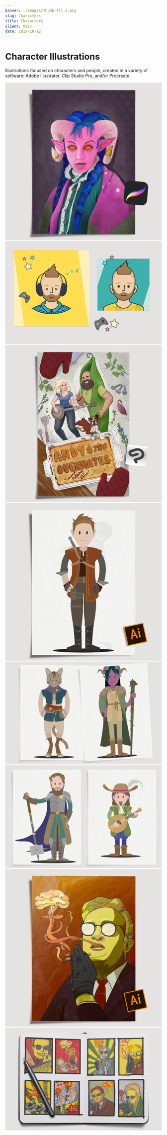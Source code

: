 ```yaml
---
banner: ./images/Thumb-Ill-2.png
slug: Characters
title: Characters
client: Misc
date: 2019-10-12
---
```


# Character Illustrations

Illustrations focused on characters and people, created in a variety of software: Adobe Illustrator, Clip Studio Pro, and/or Procreate.

![](./images/Pieces-Ill-Characters-Salma.png "Character portrait")
![](./images/Pieces-Ill-Characters-Twitch.png "Profile graphics for Twitch streamer")
![](./images/Pieces-Ill-Commission-01.png "Poster")
![](./images/Pieces-Ill-Characters-03_Big.png)
![](./images/Pieces-Ill-Characters-01.png)  
![](./images/Pieces-Ill-Characters-02.png "Matching characters for a fantasy game")
![](./images/Pieces-Ill-DrStrange_Big.png)
![](./images/Pieces-Ill-DrStrange_Sketch.png "Concepts & sketches prior to final illustration")